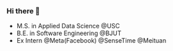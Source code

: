 ### Hi there 👋
- M.S. in Applied Data Science @USC
- B.E. in Software Engineering @BJUT
- Ex Intern @Meta(Facebook) @SenseTime @Meituan

<!-- ![My stats](https://github-readme-stats.vercel.app/api?username=xuyangwang0825) -->
<!-- ![Top Langs](https://github-readme-stats.vercel.app/api/top-langs/?username=xuyangwang0825) -->
